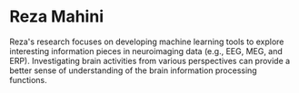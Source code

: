 # Reza Mahini
Reza's research focuses on developing machine learning tools to explore interesting information pieces in neuroimaging data (e.g., EEG, MEG, and ERP). Investigating brain activities from various perspectives can provide a better sense of understanding of the brain information processing functions.
